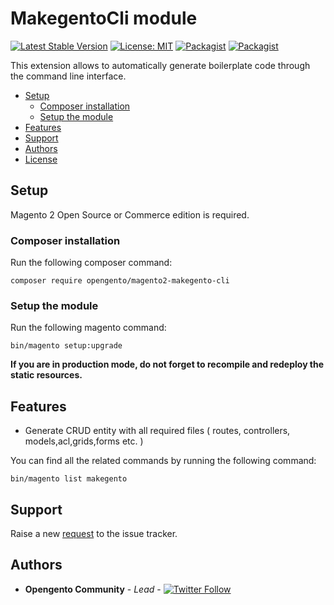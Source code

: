 # MakegentoCli module

[![Latest Stable Version](https://img.shields.io/packagist/v/opengento/magento2-makegento-cli.svg?style=flat-square)](https://packagist.org/packages/opengento/magento2-makegento-cli)
[![License: MIT](https://img.shields.io/github/license/opengento/magento2-minimal-price.svg?style=flat-square)](./LICENSE)
[![Packagist](https://img.shields.io/packagist/dt/opengento/magento2-makegento-cli.svg?style=flat-square)](https://packagist.org/packages/opengento/magento2-makegento-cli/stats)
[![Packagist](https://img.shields.io/packagist/dm/opengento/magento2-makegento-cli.svg?style=flat-square)](https://packagist.org/packages/opengento/magento2-makegento-cli/stats)

This extension allows to automatically generate boilerplate code through the command line interface.

- [Setup](#setup)
    - [Composer installation](#composer-installation)
    - [Setup the module](#setup-the-module)
- [Features](#features)
- [Support](#support)
- [Authors](#authors)
- [License](#license)

## Setup

Magento 2 Open Source or Commerce edition is required.

### Composer installation

Run the following composer command:

```
composer require opengento/magento2-makegento-cli
```

### Setup the module

Run the following magento command:

```
bin/magento setup:upgrade
```

**If you are in production mode, do not forget to recompile and redeploy the static resources.**

## Features

- Generate CRUD entity with all required files ( routes, controllers, models,acl,grids,forms etc. )

You can find all the related commands by running the following command:

```
bin/magento list makegento
```


## Support

Raise a new [request](https://github.com/opengento/magento2-makegento-cli/issues) to the issue tracker.

## Authors

- **Opengento Community** - *Lead* - [![Twitter Follow](https://img.shields.io/twitter/follow/opengento.svg?style=social)](https://twitter.com/opengento)




